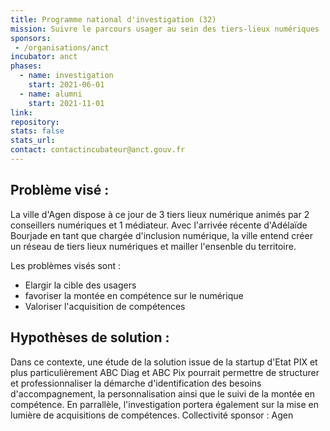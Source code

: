```yaml
---
title: Programme national d'investigation (32)
mission: Suivre le parcours usager au sein des tiers-lieux numériques
sponsors:
 - /organisations/anct
incubator: anct
phases:
  - name: investigation
    start: 2021-06-01
  - name: alumni
    start: 2021-11-01
link: 
repository: 
stats: false
stats_url: 
contact: contactincubateur@anct.gouv.fr
---
```

Problème visé :
---------------

La ville d'Agen dispose à ce jour de 3 tiers lieux numérique animés par 2 conseillers numériques et 1 médiateur. Avec l'arrivée récente d'Adélaïde Bourjade en tant que chargée d'inclusion numérique, la ville entend créer un réseau de tiers lieux numériques et mailler l'ensenble du territoire. 

Les problèmes visés sont : 

*   Elargir la cible des usagers
*   favoriser la montée en compétence sur le numérique
*   Valoriser l'acquisition de compétences 

Hypothèses de solution :
------------------------

Dans ce contexte, une étude de la solution issue de la startup d'Etat PIX et plus particulièrement ABC Diag et ABC Pix pourrait permettre de structurer et professionnaliser la démarche d'identification des besoins d'accompagnement, la personnalisation ainsi que le suivi de la montée en compétence. En parrallèle, l'investigation portera également sur la mise en lumière de acquisitions de compétences.
Collectivité sponsor : Agen
